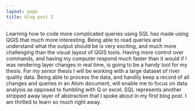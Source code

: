 ```yaml
---
layout: page
title: blog post 2
---
```



Learning how to code more complicated queries using SQL has made using QGIS that much more interesting.
Being able to read queries and understand what the output should be is very exciting, and much more challenging than the visual layout of QGIS tools.
Having more control over commands, and having my computer respond much faster than it would if I was rendering layer changes in real time, is going to be a handy tool for my thesis.
For my senior thesis I will be working with a large dataset of river quality data.
Being able to process the data, and handily keep a record of all changes and queries in an Atom document, will enable me to focus on data analysis as opposed to fumbling with Q or excel.
SQL represents another stripped away layer of abstraction that I spoke about in my first blog post.
I am thrilled to learn so much right away.
